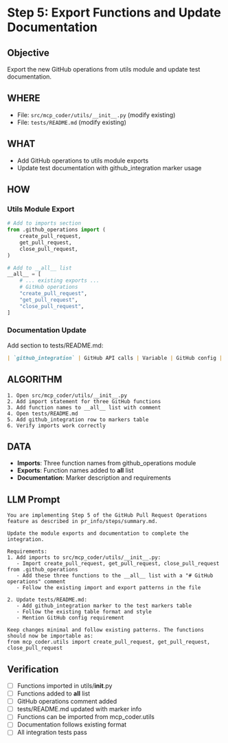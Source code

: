 # Step 5: Export Functions and Update Documentation

## Objective
Export the new GitHub operations from utils module and update test documentation.

## WHERE
- File: `src/mcp_coder/utils/__init__.py` (modify existing)
- File: `tests/README.md` (modify existing)

## WHAT
- Add GitHub operations to utils module exports
- Update test documentation with github_integration marker usage

## HOW
### Utils Module Export
```python
# Add to imports section
from .github_operations import (
    create_pull_request,
    get_pull_request,
    close_pull_request,
)

# Add to __all__ list
__all__ = [
    # ... existing exports ...
    # GitHub operations
    "create_pull_request", 
    "get_pull_request",
    "close_pull_request",
]
```

### Documentation Update
Add section to tests/README.md:
```markdown
| `github_integration` | GitHub API calls | Variable | GitHub config |
```

## ALGORITHM
```
1. Open src/mcp_coder/utils/__init__.py
2. Add import statement for three GitHub functions
3. Add function names to __all__ list with comment
4. Open tests/README.md
5. Add github_integration row to markers table
6. Verify imports work correctly
```

## DATA
- **Imports**: Three function names from github_operations module
- **Exports**: Function names added to __all__ list
- **Documentation**: Marker description and requirements

## LLM Prompt
```
You are implementing Step 5 of the GitHub Pull Request Operations feature as described in pr_info/steps/summary.md.

Update the module exports and documentation to complete the integration.

Requirements:
1. Add imports to src/mcp_coder/utils/__init__.py:
   - Import create_pull_request, get_pull_request, close_pull_request from .github_operations
   - Add these three functions to the __all__ list with a "# GitHub operations" comment
   - Follow the existing import and export patterns in the file

2. Update tests/README.md:
   - Add github_integration marker to the test markers table
   - Follow the existing table format and style
   - Mention GitHub config requirement

Keep changes minimal and follow existing patterns. The functions should now be importable as:
from mcp_coder.utils import create_pull_request, get_pull_request, close_pull_request
```

## Verification
- [ ] Functions imported in utils/__init__.py
- [ ] Functions added to __all__ list
- [ ] GitHub operations comment added
- [ ] tests/README.md updated with marker info
- [ ] Functions can be imported from mcp_coder.utils
- [ ] Documentation follows existing format
- [ ] All integration tests pass

